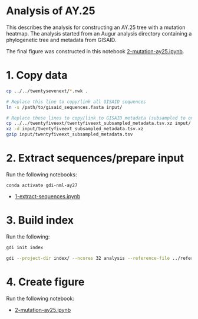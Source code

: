 # Analysis of AY.25

This describes the analysis for constructing an AY.25 tree with a mutation heatmap. The analysis started from an Augur analysis directory containing a phylogenetic tree and metadata from GISAID.

The final figure was constructed in this notebook [2-mutation-ay25.ipynb](2-mutation-ay25.ipynb).

# 1. Copy data

```bash
cp ../../twentysevenext/*.nwk .

# Replace this line to copy/link all GISAID sequences
ln -s /path/to/gisaid_sequences.fasta input/

# Replace these lines to copy/link to GISAID metadata (subsampled to only those found in the tree)
cp ../../twentyfiveext/twentyfiveext_subsampled_metadata.tsv.xz input/
xz -d input/twentyfiveext_subsampled_metadata.tsv.xz
gzip input/twentyfiveext_subsampled_metadata.tsv
```

# 2. Extract sequences/prepare input

Run the following notebooks:

```
conda activate gdi-nml-ay27
```

* [1-extract-sequences.ipynb](1-extract-sequences.ipynb)

# 3. Build index

Run the following:

```bash
gdi init index

gdi --project-dir index/ --ncores 32 analysis --reference-file ../references/NC_045512.gbk.gz --input-structured-genomes-file input/gdi-input-gisaid.tsv
```

# 4. Create figure

Run the following notebook:

* [2-mutation-ay25.ipynb](2-mutation-ay25.ipynb)
